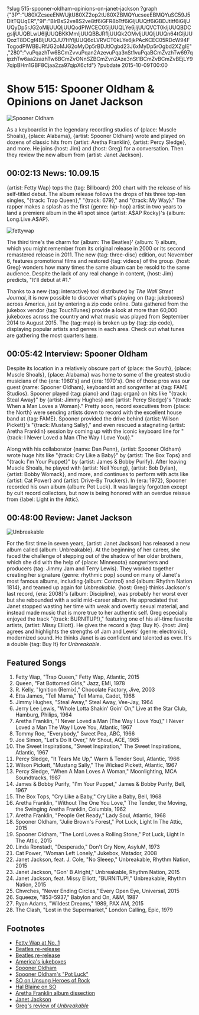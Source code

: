 ?slug 515-spooner-oldham-opinions-on-janet-jackson
?graph {"3P":"U80XZcseeENWUjtU80XZ2op2tU80XZBMQYucseeEBMQYuSC59J5DltTQUqER","9I":"BIrBsS2ve8S2ve8tf6iGFR8bTtf6iGljUUQtf6iGBDJtltf6iGljUUQyDp5rJG2oMljUUQljUUQodPIWCEC05ljUUQLYe6jljUUQVCT0kljUUQBDCgsljUUQBLwU6ljUUQBKKMmljUUQBBJRfljUUQk2OMvljUUQljUUQn64tGljUUQozT8DCgf4BljUUQJU7HYljUUQ6dLVRVCT0kLYe6jkPAcKCEC05RDcW94FTogodPIWBBJRfJG2oMJG2oMyDp5rBDJtlOgbd23J6xMyDp5rOgbd2XZgIE","280":"vuPqazhTw6BCmZvvuPqan2AzevuPqa3nSt1vuPqaBCmZvzhTw697qipzhTw6aa2zazhTw6BCmZvONnSZBCmZvn2Aze3nSt1BCmZvBCmZvBEjLY97qipBHm1GBF8Cjaa2za97qipX6cfd"}
?pubdate 2015-10-09T00:00

# Show 515: Spooner Oldham & Opinions on Janet Jackson

![Spooner Oldham](//static.soundopinions.org/images/2015/spooneroldham_web.jpg)

As a keyboardist in the legendary recording studios of {place: Muscle Shoals}, {place: Alabama}, {artist: Spooner Oldham} wrote and played on dozens of classic hits from {artist: Aretha Franklin}, {artist: Percy Sledge}, and more. He joins {host: Jim} and {host: Greg} for a conversation. Then they review the new album from {artist: Janet Jackson}.


## 00:02:13 News: 10.09.15

{artist: Fetty Wap} tops the {tag: Billboard} 200 chart with the release of his self-titled debut. The album release follows the drops of his three top-ten singles, "{track: Trap Queen},"  "{track: 679}," and "{track: My Way}."  The rapper makes a splash as the first {genre: hip-hop} artist in two years to land a premiere album in the #1 spot since {artist: A$AP Rocky}'s {album: Long.Live.A$AP}. 

![fettywap](//static.soundopinions.org/images/2015/fetty-wap.jpg)

The third time's the charm for {album: The Beatles}' {album: 1} album, which you might remember from its original release in 2000 or its second remastered release in 2011. The new {tag: three-disc} edition, out November 6, features promotional films and restored {tag: videos} of the group. {host: Greg} wonders how many times the same album can be resold to the same audience. Despite the lack of any real change in content, {host: Jim} predicts, "It'll debut at #1." 

Thanks to a new {tag: interactive} tool distributed by *The Wall Street Journal*, it is now possible to discover what's playing on {tag: jukeboxes} across America, just by entering a zip code online. Data gathered from the jukebox vendor {tag: TouchTunes} provide a look at more than 60,000 jukeboxes across the country and what music was played from September 2014 to August 2015. The {tag: map} is broken up by {tag: zip code}, displaying popular artists and genres in each area. Check out what tunes are gathering the most quarters [here](http://graphics.wsj.com/americas-jukebox-heroes/). 

## 00:05:42 Interview: Spooner Oldham

Despite its location in a relatively obscure part of {place: the South}, {place: Muscle Shoals}, {place: Alabama} was home to some of the greatest studio musicians of the {era: 1960's} and {era: 1970's}. One of those pros was our guest {name: Spooner Oldham}, keyboardist and songwriter at {tag: FAME Studios}. Spooner played {tag: piano} and {tag: organ} on hits like "{track: Steal Away}" by {artist: Jimmy Hughes} and {artist: Percy Sledge}'s "{track: When a Man Loves a Woman}." Pretty soon, record executives from {place: the North} were sending artists down to record with the excellent house band at {tag: FAME}. Spooner provided the drive behind {artist: Wilson Pickett}'s "{track: Mustang Sally}," and even rescued a stagnating {artist: Aretha Franklin}  session by coming up with the iconic keyboard line for "{track: I Never Loved a Man (The Way I Love You)}."

Along with his collaborator {name: Dan Penn}, {artist: Spooner Oldham} wrote huge hits like "{track: Cry Like a Baby}" by {artist: The Box Tops} and "{track: I'm Your Puppet}" by {artist: James & Bobby Purify}. After leaving Muscle Shoals, he played with {artist: Neil Young}, {artist: Bob Dylan}, {artist: Bobby Womack}, and more, and continues to perform with acts like {artist: Cat Power} and {artist: Drive-By Truckers}. In {era: 1972}, Spooner recorded his own album {album: Pot Luck}. It was largely forgotten except by cult record collectors, but now is being honored with an overdue reissue from {label: Light in the Attic}.


## 00:48:00 Review: Janet Jackson
![Unbreakable](http://is5.mzstatic.com/image/thumb/Music49/v4/6b/55/0b/6b550b3c-1434-7727-6f99-42be970aa03b/4050538158328_Cover.jpg/600x600bb-85.jpg "1272779/1034128199")

For the first time in seven years, {artist: Janet Jackson} has released a new album called {album: Unbreakable}. At the beginning of her career, she faced the challenge of stepping out of the shadow of her older brothers, which she did with the help of {place: Minnesota} songwriters and producers {tag: Jimmy Jam and Terry Lewis}. They worked together creating her signature {genre: rhythmic pop} sound on many of Janet's most famous albums, including {album: Control} and {album: Rhythm Nation 1814}, and teamed up again for *Unbreakable*. {host: Greg} thinks Jackson's last record, {era: 2008}'s {album: Discipline}, was probably her worst ever but she rebounded with a solid mid-career album. He appreciated that Janet stopped wasting her time with weak and overtly sexual material, and instead made music that is more true to her authentic self. Greg especially enjoyed the track "{track: BURNITUP!}," featuring one of his all-time favorite artists, {artist: Missy Elliott}. He gives the record a {tag: Buy It}. {host: Jim} agrees and highlights the strengths of Jam and Lewis' {genre: electronic}, modernized sound. He thinks Janet is as confident and talented as ever. It's a double {tag: Buy It} for *Unbreakable*. 



## Featured Songs

1. Fetty Wap, "Trap Queen," Fetty Wap, Atlantic, 2015
1. Queen, "Fat Bottomed Girls," Jazz, EMI, 1978
1. R. Kelly, "Ignition (Remix)," Chocolate Factory, Jive, 2003
1. Etta James, "Tell Mama," Tell Mama, Cadet, 1968
1. Jimmy Hughes, "Steal Away," Steal Away, Vee-Jay, 1964
1. Jerry Lee Lewis, "Whole Lotta Shakin' Goin' On," Live at the Star Club, Hamburg, Philips, 1964
1. Aretha Franklin, "I Never Loved a Man (The Way I Love You)," I Never Loved a Man The Way I Love You, Atlantic, 1967
1. Tommy Roe, "Everybody," Sweet Pea, ABC, 1966
1. Joe Simon, "Let's Do It Over," Mr Shout, ACE, 1965
1. The Sweet Inspirations, "Sweet Inspiration," The Sweet Inspirations, Atlantic, 1967
1. Percy Sledge, "It Tears Me Up," Warm & Tender Soul, Atlantic, 1966
1. Wilson Pickett, "Mustang Sally," The Wicked Pickett, Atlantic, 1967
1. Percy Sledge, "When A Man Loves A Woman," Moonlighting, MCA Soundtracks, 1987
1. James & Bobby Purify, "I'm Your Puppet," James & Bobby Purify, Bell, 1967
1. The Box Tops, "Cry Like a Baby," Cry Like a Baby, Bell, 1968
1. Aretha Franklin, "Without The One You Love," The Tender, the Moving, the Swinging Aretha Franklin, Columbia, 1962
1. Aretha Franklin, "People Get Ready," Lady Soul, Atlantic, 1968
1. Spooner Oldham, "Julie Brown's Forest," Pot Luck, Light In The Attic, 2015
1. Spooner Oldham, "The Lord Loves a Rolling Stone," Pot Luck, Light In The Attic, 2015
1. Linda Ronstadt, "Desperado," Don't Cry Now, AsyluM, 1973
1. Cat Power, "Woman Left Lonely," Jukebox, Matador, 2008
1. Janet Jackson, feat. J. Cole, "No Sleeep," Unbreakable, Rhythm Nation, 2015
1. Janet Jackson, "Gon' B Alright," Unbreakable, Rhythm Nation, 2015
1. Janet Jackson, feat. Missy Elliott, "BURNITUP!," Unbreakable, Rhythm Nation, 2015
1. Chvrches, "Never Ending Circles," Every Open Eye, Universal, 2015
1. Squeeze, "853-5937," Babylon and On, A&M, 1987
1. Ryan Adams, "Wildest Dreams," 1989, PAX AM, 2015
1. The Clash, "Lost in the Supermarket," London Calling, Epic, 1979


## Footnotes
- [Fetty Wap at No. 1](http://www.billboard.com/articles/columns/chart-beat/6715445/fetty-wap-debuts-at-no-1-on-billboard-200-albums-chart)
- [Beatles re-release](http://www.thebeatles.com/sites/one/index.html)
- [Beatles re-release](http://www.forbes.com/sites/markbeech/2015/10/04/beatles-new-album-1-comes-together-offers-lessons-for-comeback-kings-presley-jackson/)
- [America's jukeboxes](http://graphics.wsj.com/americas-jukebox-heroes/)
- [Spooner Oldham](http://www.spooneroldhammusic.com/)
- [Spooner Oldham's "Pot Luck"](http://lightintheattic.net/releases/1760-pot-luck)
- [SO on Unsung Heroes of Rock](/show/112)
- [Hal Blaine on SO](/show/488/)
- [Aretha Franklin album dissection](/show/332)
- [Janet Jackson](http://www.janetjackson.com/home#.VhVl2xNVhHw)
- [Greg's review of *Unbreakable*](http://www.chicagotribune.com/entertainment/music/kot/sc-music-janet-jackson-unbreakable-review-ent-1002-20151002-column.html)

